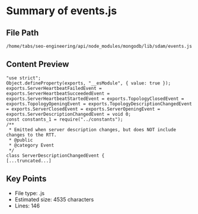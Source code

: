 # Summary of events.js
  
## File Path
`/home/tabs/seo-engineering/api/node_modules/mongodb/lib/sdam/events.js`

## Content Preview
```
"use strict";
Object.defineProperty(exports, "__esModule", { value: true });
exports.ServerHeartbeatFailedEvent = exports.ServerHeartbeatSucceededEvent = exports.ServerHeartbeatStartedEvent = exports.TopologyClosedEvent = exports.TopologyOpeningEvent = exports.TopologyDescriptionChangedEvent = exports.ServerClosedEvent = exports.ServerOpeningEvent = exports.ServerDescriptionChangedEvent = void 0;
const constants_1 = require("../constants");
/**
 * Emitted when server description changes, but does NOT include changes to the RTT.
 * @public
 * @category Event
 */
class ServerDescriptionChangedEvent {
[...truncated...]
```

## Key Points
- File type: .js
- Estimated size: 4535 characters
- Lines: 146
